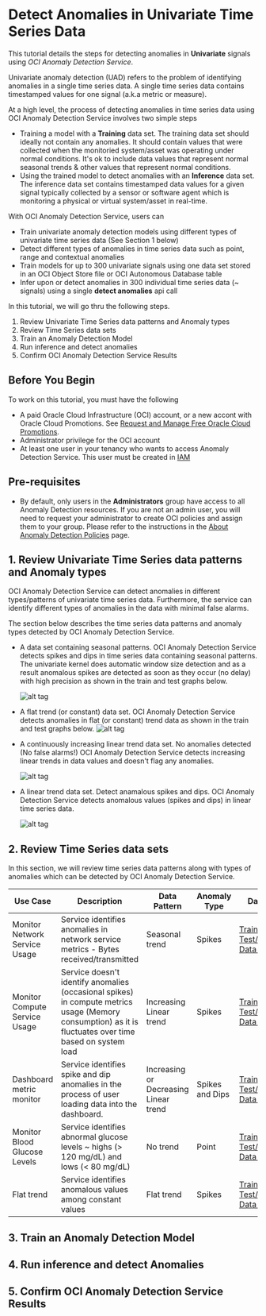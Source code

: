 # Detect Anomalies in Univariate Time Series Data

This tutorial details the steps for detecting anomalies in **Univariate** signals using *OCI Anomaly Detection Service*.

Univariate anomaly detection (UAD) refers to the problem of identifying anomalies in a single time series data.  A single time series data contains timestamped values for one signal (a.k.a metric or measure).

At a high level, the process of detecting anomalies in time series data using OCI Anomaly Detection Service involves two simple steps
- Training a model with a **Training** data set.
  The training data set should ideally not contain any anomalies. It should contain values that were collected when the monitoried system/asset was operating under normal conditions.  It's ok to include data values that represent normal seasonal trends & other values that represent normal conditions. 
- Using the trained model to detect anomalies with an **Inference** data set.
  The inference data set contains timestamped data values for a given signal typically collected by a sensor or software agent which is monitoring a physical or virtual system/asset in real-time.

With OCI Anomaly Detection Service, users can
- Train univariate anomaly detection models using different types of univariate time series data (See Section 1 below)
- Detect different types of anomalies in time series data such as point, range and contextual anomalies
- Train models for up to 300 univariate signals using one data set stored in an OCI Object Store file or OCI Autonomous Database table
- Infer upon or detect anomalies in 300 individual time series data (~ signals) using a single **detect anomalies** api call

In this tutorial, we will go thru the following steps.

1. Review Univariate Time Series data patterns and Anomaly types
2. Review Time Series data sets
3. Train an Anomaly Detection Model
4. Run inference and detect anomalies
5. Confirm OCI Anomaly Detection Service Results

## Before You Begin
To work on this tutorial, you must have the following
- A paid Oracle Cloud Infrastructure (OCI) account, or a new accont with Oracle Cloud Promotions.  See [Request and Manage Free Oracle Cloud Promotions](https://docs.oracle.com/en-us/iaas/Content/GSG/Tasks/signingup.htm).
- Administrator privilege for the OCI account
- At least one user in your tenancy who wants to access Anomaly Detection Service. This user must be created in [IAM](https://docs.oracle.com/en-us/iaas/Content/Identity/Tasks/managingusers.htm)

## Pre-requisites
- By default, only users in the **Administrators** group have access to all Anomaly Detection resources. If you are not an admin user, you will need to request your administrator to create OCI policies and assign them to your group.  Please refer to the instructions in the [About Anomaly Detection Policies](https://docs.oracle.com/en-us/iaas/Content/anomaly/using/policies.htm) page.

## 1. Review Univariate Time Series data patterns and Anomaly types
   OCI Anomaly Detection Service can detect anomalies in different types/patterns of univariate time series data.  Furthermore, the service can identify different types of anomalies in the data with minimal false alarms.

   The section below describes the time series data patterns and anomaly types detected by OCI Anomaly Detection Service.

   - A data set containing seasonal patterns.
     OCI Anomaly Detection Service detects spikes and dips in time series data containing seasonal patterns. The univariate kernel does automatic window size detection and as a result anomalous spikes are detected as soon as they occur (no delay) with high precision as shown in the train and test graphs below.

     ![alt tag](./images/Network_service_usage_data_and_anomaly_detection_results.png)

   - A flat trend (or constant) data set.
     OCI Anomaly Detection Service detects anomalies in flat (or constant) trend data as shown in the train and test graphs below. 
     ![alt tag](./images/Flat_sensors_and_anomaly_detection_results.png)

   - A continuously increasing linear trend data set. No anomalies detected (No false alarms!)
     OCI Anomaly Detection Service detects increasing linear trends in data values and doesn't flag any anomalies. 
    
     ![alt tag](./images/Database_VM_usage_data_and_anomaly_detection_results.png)

   - A linear trend data set. Detect anamalous spikes and dips.
     OCI Anomaly Detection Service detects anomalous values (spikes and dips) in linear time series data.

     ![alt tag](./images/Dashboard_metric_data_and_anomaly_detection_results.png)

## 2. Review Time Series data sets
   In this section, we will review time series data patterns along with types of anomalies which can be detected by OCI Anomaly Detection Service.

   Use Case | Description | Data Pattern | Anomaly Type | Data Sets
   -------- | ----------- | ------------ | ------------ | ---------
   Monitor Network Service Usage | Service identifies anomalies in network service metrics - Bytes received/transmitted | Seasonal trend | Spikes | [Train Data Set](./data/network_svc_usage_train.csv) [Test/Inference Data Set](./data/network_svc_usage_test.csv)
   Monitor Compute Service Usage | Service doesn't identify anomalies (occasional spikes) in compute metrics usage (Memory consumption) as it is fluctuates over time based on system load | Increasing Linear trend | Spikes | [Train Data Set](./data/database_vm_train.csv) [Test/Inference Data Set](./data/database_vm_test.csv)
   Dashboard metric monitor | Service identifies spike and dip anomalies in the process of user loading data into the dashboard. | Increasing or Decreasing Linear trend | Spikes and Dips | [Train Data Set](./data/network_svc_usage_train.csv) [Test/Inference Data Set](./data/network_svc_usage_test.csv)|
   Monitor Blood Glucose Levels | Service identifies abnormal glucose levels ~ highs (> 120 mg/dL) and lows (< 80 mg/dL) | No trend | Point | [Train Data Set](./data/dashboard_metric_train.csv) [Test/Inference Data Set](./data/dashboard_metric_test.csv)
   Flat trend | Service identifies anomalous values among constant values | Flat trend | Spikes | [Train Data Set](./data/simple_flat_train.csv) [Test/Inference Data Set](./data/simple_flat_test.csv)

## 3. Train an Anomaly Detection Model

## 4. Run inference and detect Anomalies

## 5. Confirm OCI Anomaly Detection Service Results
